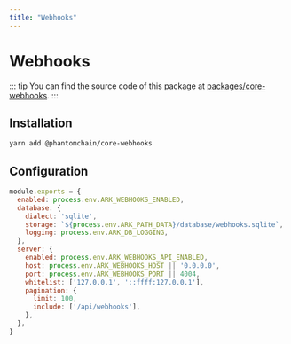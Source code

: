 ```yaml
---
title: "Webhooks"
---
```


# Webhooks

::: tip
You can find the source code of this package at [packages/core-webhooks](https://github.com/PhantomChain/core/tree/develop/packages/core-webhooks).
:::

## Installation

```bash
yarn add @phantomchain/core-webhooks
```

## Configuration

```js
module.exports = {
  enabled: process.env.ARK_WEBHOOKS_ENABLED,
  database: {
    dialect: 'sqlite',
    storage: `${process.env.ARK_PATH_DATA}/database/webhooks.sqlite`,
    logging: process.env.ARK_DB_LOGGING,
  },
  server: {
    enabled: process.env.ARK_WEBHOOKS_API_ENABLED,
    host: process.env.ARK_WEBHOOKS_HOST || '0.0.0.0',
    port: process.env.ARK_WEBHOOKS_PORT || 4004,
    whitelist: ['127.0.0.1', '::ffff:127.0.0.1'],
    pagination: {
      limit: 100,
      include: ['/api/webhooks'],
    },
  },
}
```
